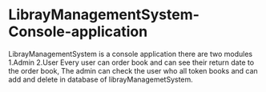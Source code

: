 # LibrayManagementSystem-Console-application
LibrayManagementSystem is a console application there are  two modules 1.Admin 2.User Every user can order book and can see their return date to the order book, The admin can check the user who all token books and can add and delete in database of librayManagemetSystem.

